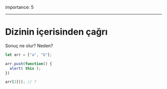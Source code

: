 importance: 5

---

# Dizinin içerisinden çağrı 

Sonuç ne olur? Neden?

```js
let arr = ["a", "b"];

arr.push(function() {
  alert( this );
})

arr[2](); // ?
```


